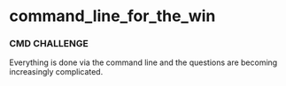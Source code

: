 # command_line_for_the_win
### CMD CHALLENGE
Everything is done via the command line and the questions are becoming increasingly complicated.
